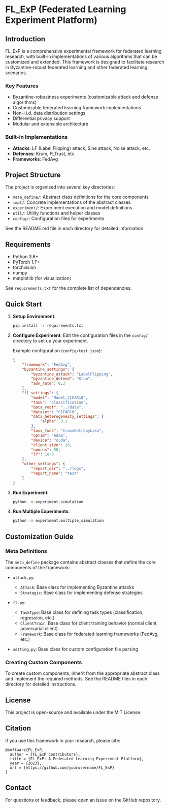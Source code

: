 # FL_ExP (Federated Learning Experiment Platform)

## Introduction

FL_ExP is a comprehensive experimental framework for federated learning research, with built-in implementations of various algorithms that can be customized and extended. This framework is designed to facilitate research in Byzantine-robust federated learning and other federated learning scenarios.

### Key Features

- Byzantine-robustness experiments (customizable attack and defense algorithms)
- Customizable federated learning framework implementations
- Non-i.i.d. data distribution settings
- Differential privacy support
- Modular and extensible architecture

### Built-in Implementations

- **Attacks**: LF (Label Flipping) attack, Sine attack, Noise attack, etc.
- **Defenses**: Krum, FLTrust, etc.
- **Frameworks**: FedAvg

## Project Structure

The project is organized into several key directories:

- `meta_define/`: Abstract class definitions for the core components
- `impl/`: Concrete implementations of the abstract classes
- `experiment/`: Experiment execution and model definitions
- `util/`: Utility functions and helper classes
- `config/`: Configuration files for experiments

See the README.md file in each directory for detailed information.

## Requirements

- Python 3.6+
- PyTorch 1.7+
- torchvision
- numpy
- matplotlib (for visualization)

See `requirements.txt` for the complete list of dependencies.

## Quick Start

1. **Setup Environment**:
   ```bash
   pip install -r requirements.txt
   ```

2. **Configure Experiment**:
   Edit the configuration files in the `config/` directory to set up your experiment.
   
   Example configuration (`config/test.json`):
   ```json
   {
       "framework": "FedAvg",
       "byzantine_settings": {
           "byzantine_attack": "LabelFlipping",
           "byzantine_defend": "Krum",
           "adv_rate": 0.3
       },
       "fl_settings": {
           "model": "Model_CIFAR10",
           "task": "Classification",
           "data_root": "../data",
           "dataset": "CIFAR10",
           "data_heterogeneity_settings": {
               "alpha": 0.1
           },
           "loss_func": "CrossEntropyLoss",
           "optim": "Adam",
           "device": "cuda",
           "client_size": 10,
           "epochs": 50,
           "lr": 1e-3
       },
       "other_settings": {
           "report_dir": "../logs",
           "report_name": "test"
       }
   }
   ```

3. **Run Experiment**:
   ```bash
   python -m experiment.simulation
   ```

4. **Run Multiple Experiments**:
   ```bash
   python -m experiment.multiple_simulation
   ```

## Customization Guide

### Meta Definitions

The `meta_define` package contains abstract classes that define the core components of the framework:

- `attack.py`:
  - `Attack`: Base class for implementing Byzantine attacks
  - `Strategic`: Base class for implementing defense strategies

- `fl.py`:
  - `TaskType`: Base class for defining task types (classification, regression, etc.)
  - `ClientTrain`: Base class for client training behavior (normal client, adversarial client)
  - `Framework`: Base class for federated learning frameworks (FedAvg, etc.)

- `setting.py`: Base class for custom configuration file parsing

### Creating Custom Components

To create custom components, inherit from the appropriate abstract class and implement the required methods. See the README files in each directory for detailed instructions.

## License

This project is open-source and available under the MIT License.

## Citation

If you use this framework in your research, please cite:

```
@software{FL_ExP,
  author = {FL_ExP Contributors},
  title = {FL_ExP: A Federated Learning Experiment Platform},
  year = {2023},
  url = {https://github.com/yourusername/FL_ExP}
}
```

## Contact

For questions or feedback, please open an issue on the GitHub repository.